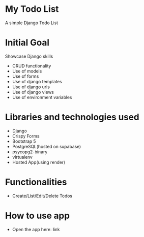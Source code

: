 # My Todo List
A simple Django Todo List 

# Initial Goal
Showcase Django skills
- CRUD functionality
- Use of models
- Use of forms
- Use of django templates
- Use of django urls
- Use of django views
- Use of environment variables

# Libraries and technologies used
* Django
* Crispy Forms
* Bootstrap 5
* PostgreSQL(hosted on supabase)
* psycopg2-binary
* virtualenv
* Hosted App(using render)

# Functionalities
* Create/List/Edit/Delete Todos

# How to use app
- Open the app here: link


